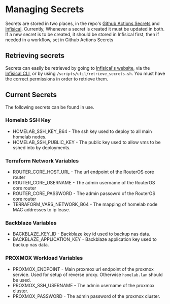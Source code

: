 # Managing Secrets

Secrets are stored in two places, in the repo's [Github Actions Secrets](https://github.com/dayvar14/homelab-infrastructure/settings/secrets/actions) and [Infisical](https://infisical.com). Currently, Whenever
a secret is created it must be updated in both. If a new secret is to be created, it should be stored
in Infisical first, then if needed in a workflow, set in Github Actions Secrets

## Retrieving secrets
Secrets can easily be retrieved by going to [Infisical's website](https://infisical.com), via the [Infisical CLI](https://infisical.com/docs/cli/overview), or by using `/scripts/util/retrieve_secrets.sh`.
You must have the correct permissions in order to retrieve them.

## Current Secrets
The following secrets can be found in use.

### Homelab SSH Key
* HOMELAB_SSH_KEY_B64 - The ssh key used to deploy to all main homelab nodes.
* HOMELAB_SSH_PUBLIC_KEY - The public key used to allow vms to be sshed into by deployments.

### Terraform Network Variables
* ROUTER_CORE_HOST_URL - The url endpoint of the RouterOS core router
* ROUTER_CORE_USERNAME - The admin username of the RouterOS core router
* ROUTER_CORE_PASSWORD - The admin passowrd of the RouterOS core router
* TERRAFORM_VARS_NETWORK_B64 - The mapping of homelab node MAC addresses to ip lease.

### Backblaze Variables
* BACKBLAZE_KEY_ID - Backblaze key id used to backup nas data.
* BACKBLAZE_APPLICATION_KEY - Backblaze application key used to backup nas data.

### PROXMOX Workload Variables
* PROXMOX_ENDPOINT - Main proxmox url endpoint of the proxmox service. Used for setup of reverse proxy. Otherwise `homelab.lan` should be used.
* PROXMOX_SSH_USERNAME - The admin username of the proxmox cluster.
* PROXMOX_PASSWORD - The admin password of the proxmox cluster.
